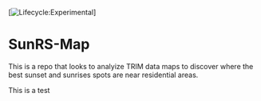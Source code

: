 [![Lifecycle:Experimental](https://img.shields.io/badge/Lifecycle-Experimental-339999)]

# SunRS-Map
This is a repo that looks to analyize TRIM data maps to discover where the best sunset and sunrises spots are near residential areas. 

This is a test
